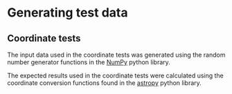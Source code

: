 # Generating test data

## Coordinate tests

The input data used in the coordinate tests was generated using the random number generator functions in the [NumPy](https://github.com/numpy/numpy) python library.

The expected results used in the coordinate tests were calculated using the coordinate conversion functions found in the [astropy](https://github.com/astropy/astropy) python library.
